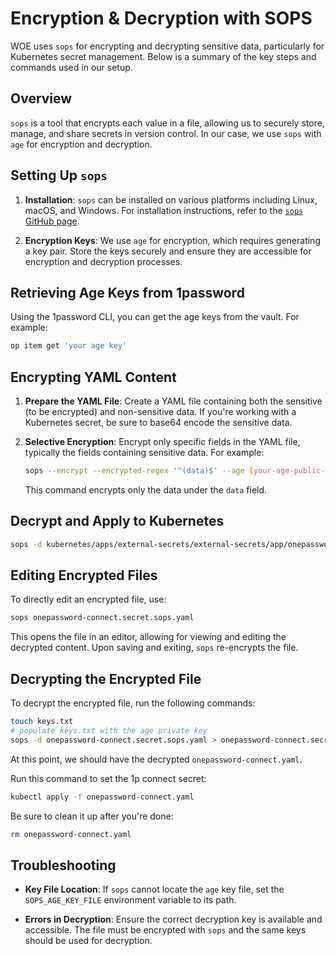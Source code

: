 # Encryption & Decryption with SOPS

WOE uses `sops` for encrypting and decrypting sensitive data,
particularly for Kubernetes secret management. Below is a summary of the key
steps and commands used in our setup.

## Overview

`sops` is a tool that encrypts each value in a file, allowing us to securely
store, manage, and share secrets in version control. In our case, we use `sops`
with `age` for encryption and decryption.

## Setting Up `sops`

1. **Installation**: `sops` can be installed on various platforms including
   Linux, macOS, and Windows. For installation instructions, refer to the
   [`sops` GitHub page](https://github.com/mozilla/sops).

2. **Encryption Keys**: We use `age` for encryption, which requires generating
   a key pair. Store the keys securely and ensure they are accessible for
   encryption and decryption processes.

## Retrieving Age Keys from 1password

Using the 1password CLI, you can get the age keys from the vault. For example:

```bash
op item get 'your age key'
```

## Encrypting YAML Content

1. **Prepare the YAML File**: Create a YAML file containing both the sensitive
   (to be encrypted) and non-sensitive data. If you're working with
   a Kubernetes secret, be sure to base64 encode the sensitive data.

2. **Selective Encryption**: Encrypt only specific fields in the YAML file,
   typically the fields containing sensitive data. For example:

   ```bash
   sops --encrypt --encrypted-regex '^(data)$' --age [your-age-public-key-recipient] secrets.yaml > encrypted-secrets.yaml
   ```

   This command encrypts only the data under the `data` field.

## Decrypt and Apply to Kubernetes

```bash
sops -d kubernetes/apps/external-secrets/external-secrets/app/onepassword-connect.secret.sops.yaml | kubectl apply -f -
```

## Editing Encrypted Files

To directly edit an encrypted file, use:

```bash
sops onepassword-connect.secret.sops.yaml
```

This opens the file in an editor, allowing for viewing and editing the
decrypted content. Upon saving and exiting, `sops` re-encrypts the file.

## Decrypting the Encrypted File

To decrypt the encrypted file, run the following commands:

```bash
touch keys.txt
# populate keys.txt with the age private key
sops -d onepassword-connect.secret.sops.yaml > onepassword-connect.secret.yaml
```

At this point, we should have the decrypted `onepassword-connect.yaml`.

Run this command to set the 1p connect secret:

```bash
kubectl apply -f onepassword-connect.yaml
```

Be sure to clean it up after you're done:

```bash
rm onepassword-connect.yaml
```

## Troubleshooting

- **Key File Location**: If `sops` cannot locate the `age` key file, set the
  `SOPS_AGE_KEY_FILE` environment variable to its path.

- **Errors in Decryption**: Ensure the correct decryption key is available and
  accessible. The file must be encrypted with `sops` and the same keys should
  be used for decryption.
